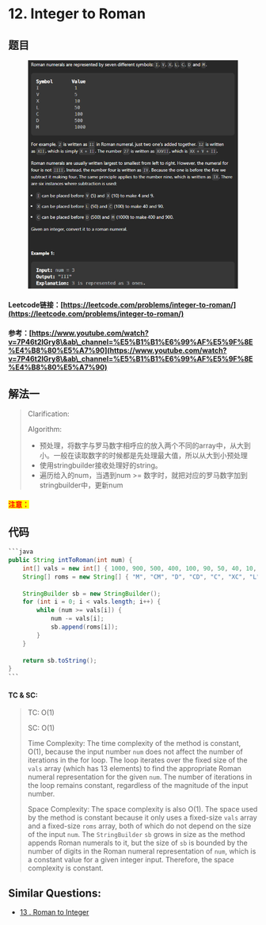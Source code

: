 # 12. Integer to Roman

## 题目

<figure><img src="../../.gitbook/assets/image (3) (1) (1) (1) (1) (1) (1) (1) (1) (1) (1) (1) (1) (1) (1) (1).png" alt=""><figcaption></figcaption></figure>

#### Leetcode链接：[https://leetcode.com/problems/integer-to-roman/](https://leetcode.com/problems/integer-to-roman/)

#### 参考：[https://www.youtube.com/watch?v=7P46t2lGry8\&ab\_channel=%E5%B1%B1%E6%99%AF%E5%9F%8E%E4%B8%80%E5%A7%90](https://www.youtube.com/watch?v=7P46t2lGry8\&ab\_channel=%E5%B1%B1%E6%99%AF%E5%9F%8E%E4%B8%80%E5%A7%90)

## 解法一

> Clarification:&#x20;
>
> Algorithm:&#x20;
>
> * 预处理，将数字与罗马数字相呼应的放入两个不同的array中，从大到小。一般在读取数字的时候都是先处理最大值，所以从大到小预处理
> * 使用stringbuilder接收处理好的string。
> * 遍历给入的num，当遇到num >= 数字时，就把对应的罗马数字加到stringbuilder中，更新num

#### <mark style="color:red;">注意：</mark>

## 代码

````java
```java
public String intToRoman(int num) {
    int[] vals = new int[] { 1000, 900, 500, 400, 100, 90, 50, 40, 10, 9, 5, 4, 1 };
    String[] roms = new String[] { "M", "CM", "D", "CD", "C", "XC", "L", "XL", "X", "IX", "V", "IV", "I" };

    StringBuilder sb = new StringBuilder();
    for (int i = 0; i < vals.length; i++) {
        while (num >= vals[i]) {
            num -= vals[i];
            sb.append(roms[i]);
        }
    } 

    return sb.toString();
}
```
````

#### TC & SC:&#x20;

> TC: O(1)
>
> SC: O(1)
>
> Time Complexity: The time complexity of the method is constant, O(1), because the input number `num` does not affect the number of iterations in the for loop. The loop iterates over the fixed size of the `vals` array (which has 13 elements) to find the appropriate Roman numeral representation for the given `num`. The number of iterations in the loop remains constant, regardless of the magnitude of the input number.
>
> Space Complexity: The space complexity is also O(1). The space used by the method is constant because it only uses a fixed-size `vals` array and a fixed-size `roms` array, both of which do not depend on the size of the input `num`. The `StringBuilder` `sb` grows in size as the method appends Roman numerals to it, but the size of `sb` is bounded by the number of digits in the Roman numeral representation of `num`, which is a constant value for a given integer input. Therefore, the space complexity is constant.

## **Similar Questions:**&#x20;

* [13 . Roman to Integer](13.-roman-to-integer.md)
